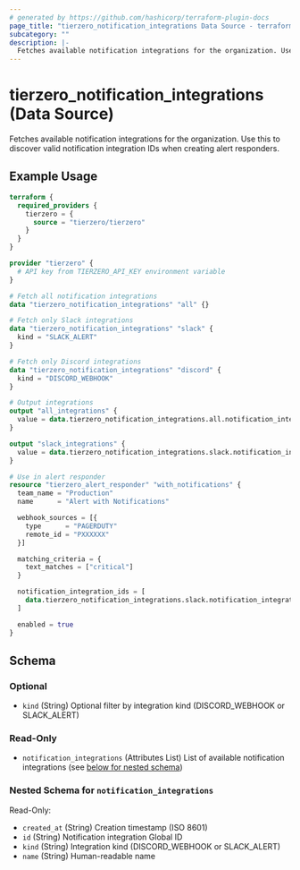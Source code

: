 ```yaml
---
# generated by https://github.com/hashicorp/terraform-plugin-docs
page_title: "tierzero_notification_integrations Data Source - terraform-provider-tierzero"
subcategory: ""
description: |-
  Fetches available notification integrations for the organization. Use this to discover valid notification integration IDs when creating alert responders.
---
```


# tierzero_notification_integrations (Data Source)

Fetches available notification integrations for the organization. Use this to discover valid notification integration IDs when creating alert responders.

## Example Usage

```terraform
terraform {
  required_providers {
    tierzero = {
      source = "tierzero/tierzero"
    }
  }
}

provider "tierzero" {
  # API key from TIERZERO_API_KEY environment variable
}

# Fetch all notification integrations
data "tierzero_notification_integrations" "all" {}

# Fetch only Slack integrations
data "tierzero_notification_integrations" "slack" {
  kind = "SLACK_ALERT"
}

# Fetch only Discord integrations
data "tierzero_notification_integrations" "discord" {
  kind = "DISCORD_WEBHOOK"
}

# Output integrations
output "all_integrations" {
  value = data.tierzero_notification_integrations.all.notification_integrations
}

output "slack_integrations" {
  value = data.tierzero_notification_integrations.slack.notification_integrations
}

# Use in alert responder
resource "tierzero_alert_responder" "with_notifications" {
  team_name = "Production"
  name      = "Alert with Notifications"

  webhook_sources = [{
    type      = "PAGERDUTY"
    remote_id = "PXXXXXX"
  }]

  matching_criteria = {
    text_matches = ["critical"]
  }

  notification_integration_ids = [
    data.tierzero_notification_integrations.slack.notification_integrations[0].id
  ]

  enabled = true
}
```

<!-- schema generated by tfplugindocs -->
## Schema

### Optional

- `kind` (String) Optional filter by integration kind (DISCORD_WEBHOOK or SLACK_ALERT)

### Read-Only

- `notification_integrations` (Attributes List) List of available notification integrations (see [below for nested schema](#nestedatt--notification_integrations))

<a id="nestedatt--notification_integrations"></a>
### Nested Schema for `notification_integrations`

Read-Only:

- `created_at` (String) Creation timestamp (ISO 8601)
- `id` (String) Notification integration Global ID
- `kind` (String) Integration kind (DISCORD_WEBHOOK or SLACK_ALERT)
- `name` (String) Human-readable name
